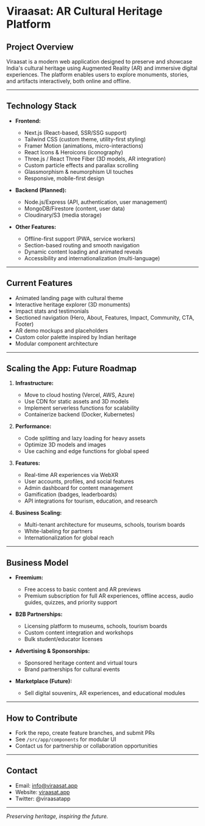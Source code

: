 # Viraasat: AR Cultural Heritage Platform

## Project Overview
Viraasat is a modern web application designed to preserve and showcase India's cultural heritage using Augmented Reality (AR) and immersive digital experiences. The platform enables users to explore monuments, stories, and artifacts interactively, both online and offline.

---

## Technology Stack

- **Frontend:**
  - Next.js (React-based, SSR/SSG support)
  - Tailwind CSS (custom theme, utility-first styling)
  - Framer Motion (animations, micro-interactions)
  - React Icons & Heroicons (iconography)
  - Three.js / React Three Fiber (3D models, AR integration)
  - Custom particle effects and parallax scrolling
  - Glassmorphism & neumorphism UI touches
  - Responsive, mobile-first design

- **Backend (Planned):**
  - Node.js/Express (API, authentication, user management)
  - MongoDB/Firestore (content, user data)
  - Cloudinary/S3 (media storage)

- **Other Features:**
  - Offline-first support (PWA, service workers)
  - Section-based routing and smooth navigation
  - Dynamic content loading and animated reveals
  - Accessibility and internationalization (multi-language)

---

## Current Features
- Animated landing page with cultural theme
- Interactive heritage explorer (3D monuments)
- Impact stats and testimonials
- Sectioned navigation (Hero, About, Features, Impact, Community, CTA, Footer)
- AR demo mockups and placeholders
- Custom color palette inspired by Indian heritage
- Modular component architecture

---

## Scaling the App: Future Roadmap

1. **Infrastructure:**
   - Move to cloud hosting (Vercel, AWS, Azure)
   - Use CDN for static assets and 3D models
   - Implement serverless functions for scalability
   - Containerize backend (Docker, Kubernetes)

2. **Performance:**
   - Code splitting and lazy loading for heavy assets
   - Optimize 3D models and images
   - Use caching and edge functions for global speed

3. **Features:**
   - Real-time AR experiences via WebXR
   - User accounts, profiles, and social features
   - Admin dashboard for content management
   - Gamification (badges, leaderboards)
   - API integrations for tourism, education, and research

4. **Business Scaling:**
   - Multi-tenant architecture for museums, schools, tourism boards
   - White-labeling for partners
   - Internationalization for global reach

---

## Business Model

- **Freemium:**
  - Free access to basic content and AR previews
  - Premium subscription for full AR experiences, offline access, audio guides, quizzes, and priority support

- **B2B Partnerships:**
  - Licensing platform to museums, schools, tourism boards
  - Custom content integration and workshops
  - Bulk student/educator licenses

- **Advertising & Sponsorships:**
  - Sponsored heritage content and virtual tours
  - Brand partnerships for cultural events

- **Marketplace (Future):**
  - Sell digital souvenirs, AR experiences, and educational modules

---

## How to Contribute
- Fork the repo, create feature branches, and submit PRs
- See `/src/app/components` for modular UI
- Contact us for partnership or collaboration opportunities

---

## Contact
- Email: info@viraasat.app
- Website: [viraasat.app](https://viraasat.app)
- Twitter: @viraasatapp

---

*Preserving heritage, inspiring the future.*
